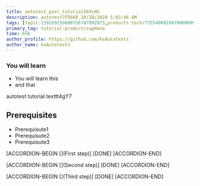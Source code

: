 ```yaml
---
title: autotest_pool_tutorial56VcHX
description: autotest7FDb60_10/28/2020 5:03:46 AM
tags: [topic:139269250608756787992873,products:tech/73554900100700000996,tutorial:experience/advanced]
primary_tag: tutorial:product/sapHana
time: 656
author_profile: https://github.com/ksAutotests
author_name: ksAutotests
---
```

### You will learn
- You will learn this
- and that

autotest tutorial texttt4gY7

## Prerequisites
- Prerequisute1
- Prerequisute2
- Prerequisute3

[ACCORDION-BEGIN [](First step)]
[DONE]
[ACCORDION-END]

[ACCORDION-BEGIN [](Second step)]
[DONE]
[ACCORDION-END]

[ACCORDION-BEGIN [](Third step)]
[DONE]
[ACCORDION-END]

